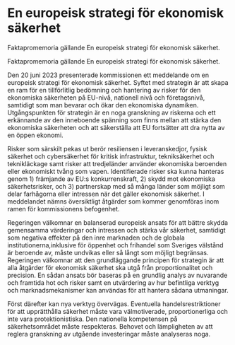 # En europeisk strategi för ekonomisk säkerhet

Faktapromemoria gällande En europeisk strategi för ekonomisk säkerhet.

Faktapromemoria gällande En europeisk strategi för ekonomisk säkerhet.

Den 20 juni 2023 presenterade kommissionen ett meddelande om en
europeisk strategi för ekonomisk säkerhet. Syftet med strategin är att skapa
en ram för en tillförlitlig bedömning och hantering av risker för den
ekonomiska säkerheten på EU-nivå, nationell nivå och företagsnivå,
samtidigt som man bevarar och ökar den ekonomiska dynamiken.
Utgångspunkten för strategin är en noga granskning av riskerna och ett
erkännande av den inneboende spänning som finns mellan att stärka den
ekonomiska säkerheten och att säkerställa att EU fortsätter att dra nytta av en öppen ekonomi.

Risker som särskilt pekas ut berör resiliensen i leveranskedjor, fysisk
säkerhet och cybersäkerhet för kritisk infrastruktur, tekniksäkerhet och
teknikläckage samt risker att tredjeländer använder ekonomiska beroenden
eller ekonomiskt tvång som vapen. Identifierade risker ska kunna hanteras
genom 1) främjande av EU:s konkurrenskraft, 2) skydd mot ekonomiska
säkerhetsrisker, och 3) partnerskap med så många länder som möjligt som
delar farhågorna eller intressen när det gäller ekonomisk säkerhet. I
meddelandet nämns översiktligt åtgärder som kommer genomföras inom
ramen för kommissionens befogenhet.

Regeringen välkomnar en balanserad europeisk ansats för att bättre skydda
gemensamma värderingar och intressen och stärka vår säkerhet, samtidigt
som negativa effekter på den inre marknaden och de globala institutionerna,inklusive för öppenhet och frihandel som Sveriges välstånd är beroende av, måste undvikas eller så långt som möjligt begränsas. Regeringen välkomnar att den grundläggande principen för strategin är att alla åtgärder för ekonomisk säkerhet ska utgå från proportionalitet och precision. En sådan ansats bör baseras på en grundlig analys av nuvarande och framtida hot och risker samt en utvärdering av hur befintliga verktyg och marknadsmekanismer kan användas för att hantera sådana utmaningar.

Först därefter kan nya verktyg övervägas. Eventuella handelsrestriktioner för att upprätthålla säkerhet måste vara välmotiverade, proportionerliga och inte vara protektionistiska. Den nationella kompetensen på säkerhetsområdet måste respekteras. Behovet och lämpligheten av att reglera granskning av utgående investeringar måste analyseras noga.
